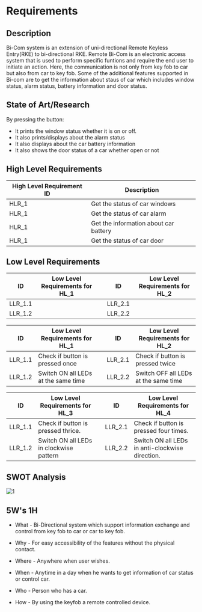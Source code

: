 # Requirements

## Description

Bi-Com system is an extension of uni-directional Remote Keyless Entry(RKE) to bi-directional RKE. Remote Bi-Com is an electronic access system that is used to perform specific funtions and  require the end user to initiate an action. Here, the communication is not only from key fob to car but also from car to key fob. Some of the additional features supported in Bi-com are to get the information about staus of car which includes window status, alarm status, battery information and door status.

## State of Art/Research
By pressing the button:
- It prints the window status whether it is on or off.
- It also prints/displays about the alarm status 
- It also displays about the car battery information
- It also shows the door status of a car whether open or not

## High Level Requirements

High Level Requirement ID     | Description |
-------| -----------------------------------------|
HLR_1  |Get the status of car windows|
HLR_1  |Get the status of car alarm|
HLR_1  |Get the information about car battery|
HLR_1  |Get the status of car door|

## Low Level Requirements

| ID | Low Level Requirements for HL_1|       |ID | Low Level Requirements for HL_2|
| -------- | -------------- | ---- |-------- | -------------- |
| LLR_1.1 |   | | LLR_2.1 |  |
| LLR_1.2 |  || LLR_2.2 |   |

| ID | Low Level Requirements for HL_1|       |ID | Low Level Requirements for HL_2|
| -------- | -------------- | ---- |-------- | -------------- |
| LLR_1.1 |  Check if button is pressed once  | | LLR_2.1 | Check if button is pressed twice |
| LLR_1.2 | Switch ON all LEDs at the same time || LLR_2.2 |Switch OFF all LEDs at the same time   |

| ID | Low Level Requirements for HL_3|       |ID | Low Level Requirements for HL_4|
| -------- | -------------- | ---- |-------- | -------------- |
| LLR_1.1 |  Check if button is pressed thrice.  | | LLR_2.1 | Check if button is pressed four times. |
| LLR_1.2 | Switch ON all LEDs in clockwise pattern || LLR_2.2 |Switch ON all LEDs in anti-clockwise direction.  |


## SWOT Analysis
![1](https://user-images.githubusercontent.com/46949702/157812922-1a8d62fa-e311-4544-9604-b67284372456.png)

## 5W's 1H

- What - Bi-Directional system which support information exchange and control from key fob to car or car to key fob. 

- Why - For easy accessibility of the features without the physical contact.

- Where - Anywhere when user wishes.

- When - Anytime in a day when he wants to get information of car status or control car. 

- Who - Person who has a car.

- How - By using the keyfob a remote controlled device.

